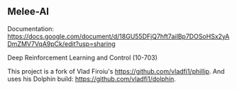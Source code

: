 ## Melee-AI

Documentation: https://docs.google.com/document/d/18GU55DFjQ7hft7aiIBp7DOSoHSx2yADmZMV7VqA9pCk/edit?usp=sharing

Deep Reinforcement Learning and Control (10-703)

This project is a fork of Vlad Firoiu's https://github.com/vladfi1/phillip. And uses his Dolphin build: https://github.com/vladfi1/dolphin.
